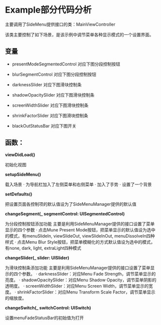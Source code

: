 # Example部分代码分析

主要调用了SideMenu提供接口的类：MainViewController

该类主要控制了如下场景，是该示例中调节菜单各种显示模式的一个设置界面。






















## 变量
* presentModeSegmentedControl 对应下图分段控制按钮

* blurSegmentControl 对应下图分段控制按钮

* darknessSlider 对应下图滑块控制条

* shadowOpacitySlider 对应下图滑块控制条

* screenWidthSlider 对应下图滑块控制条
* shrinkFactorSlider 对应下图滑块控制条

* blackOutStatusBar  对应下图开关



## 函数：
**viewDidLoad()**

初始化视图


**setupSideMenu()**

载入场景
· 为导航栏加入了左侧菜单和右侧菜单
· 加入了手势
· 设置了一个背景


**setDefaults()**

把设置页面各控制项的默认值设为了SideMenuManager提供的默认值


**changeSegment(_ segmentControl: UISegmentedControl)**

为分段控制按钮添加功能
主要是利用SideMenuManager提供的接口设置了菜单显示的四个参数
· 点击Mune Present Mode按钮，把菜单显示的默认值设为选中的模式，有menuSlideIn, viewSlideOut, viewSlideInOut, menuDissolveIn四种样式
· 点击Menu Blur Style按钮，把菜单模糊化的方式默认值设为选中的模式，有none, dark, light, extraLight四种模式


**changeSlider(_ slider: UISlider)**

为滑块控制条添加功能
主要是利用SideMenuManager提供的接口设置了菜单显示的四个参数。
· darknessSlider：对应Menu Fade Strength，调节菜单显示的亮度。
· shadowOpacitySlider：对应Menu Shadow Opacity，调节菜单阴影的透明度。
· screenWidthSlider：对应Menu Screen Width，调节菜单显示的宽度。
· shrinkFactorSlider：对应Menu Transform Scale Factor，调节菜单显示的缩放度。


**changeSwitch(_ switchControl: UISwitch)**

设置menuFadeStatusBar的初始值为打开
